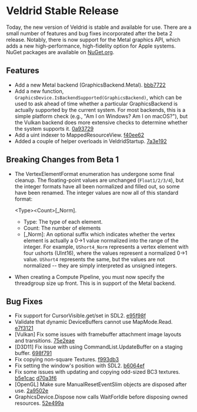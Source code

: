 # Veldrid Stable Release

Today, the new version of Veldrid is stable and available for use. There are a small number of features and bug fixes incorporated after the beta 2 release. Notably, there is now support for the Metal graphics API, which adds a new high-performance, high-fidelity option for Apple systems. NuGet packages are available on [NuGet.org](https://www.nuget.org/packages/Veldrid/).

## Features

* Add a new Metal backend (GraphicsBackend.Metal). [bbb7722](https://github.com/mellinoe/veldrid/commit/bbb7722d6b85557cb54e2f0142ce091311d28c89)
* Add a new function, `GraphicsDevice.IsBackendSupported(GraphicsBackend)`, which can be used to ask ahead of time whether a particular GraphicsBackend is actually supported by the current system. For most backends, this is a simple platform check (e.g., "Am I on Windows? Am I on macOS?"), but the Vulkan backend does more extensive checks to determine whether the system supports it. [0a93729](https://github.com/mellinoe/veldrid/commit/0a93729e7e93eaec3d2fcbaedeb5fcc86a9437d8)
* Add a uint indexer to MappedResourceView. [f40ee62](https://github.com/mellinoe/veldrid/commit/f40ee62538eeeb610cf88f76e25501ec264683bb)
* Added a couple of helper overloads in VeldridStartup. [7a3e192](https://github.com/mellinoe/veldrid/commit/7a3e1923cdb14a373b5551b6d4f791fe0da66fd7)

## Breaking Changes from Beta 1

* The VertexElementFormat enumeration has undergone some final cleanup. The floating-point values are unchanged (`Float1/2/3/4`), but the integer formats have all been normalized and filled out, so some have been renamed. The integer values are now all of this standard format:

    \<Type\>\<Count\>[\_Norm].

  * Type: The type of each element.
  * Count: The number of elements
  * [\_Norm]: An optional suffix which indicates whether the vertex element is actually a 0->1 value normalized into the range of the integer. For example, `UShort4_Norm` represents a vertex element with four ushorts (UInt16), where the values represent a normalized 0->1 value. `UShort4` represents the same, but the values are not normalized -- they are simply interpreted as unsigned integers.

* When creating a Compute Pipeline, you must now specify the threadgroup size up front. This is in support of the Metal backend.

## Bug Fixes

* Fix support for CursorVisible.get/set in SDL2. [e95f98f](https://github.com/mellinoe/veldrid/commit/e95f98fba68b3927a0d8f1b8e98ab90ce743636f)
* Validate that dynamic DeviceBuffers cannot use MapMode.Read. [e7f3121](https://github.com/mellinoe/veldrid/commit/e7f31218baa1248aa78611827e67dfae1fb41fb9)
* [Vulkan] Fix some issues with framebuffer attachment image layouts and transitions. [75e2eae](https://github.com/mellinoe/veldrid/commit/75e2eae7d9133e7f9f314cce017a760eff7dc5d6)
* [D3D11] Fix issue with using CommandList.UpdateBuffer on a staging buffer. [698f791](https://github.com/mellinoe/veldrid/commit/698f79134d91678cbb446816c2faadf2b0cfa7f3)
* Fix copying non-square Textures. [f993db3](https://github.com/mellinoe/veldrid/commit/f993db3f0b84314828c5e9a88764749991a015d9)
* Fix setting the window's position with SDL2. [b6064ef](https://github.com/mellinoe/veldrid/commit/b6064ef01b9d392f2e063c0da3e5cfb009c294c5)
* Fix some issues with updating and copying odd-sized BC3 textures. [b5e1cac](https://github.com/mellinoe/veldrid/commit/b5e1cace2da136f5ae28dec8ee95279496b61434) [d70a3f6](https://github.com/mellinoe/veldrid/commit/d70a3f6a1380b57b1cd886cf3aea7c67803a187a)
* [OpenGL] Make sure ManualResetEventSlim objects are disposed after use. [2a9502e](https://github.com/mellinoe/veldrid/commit/2a9502e8188f682a80c3b02b39cfbf30e5e94762)
* GraphicsDevice.Dispose now calls WaitForIdle before disposing owned resources. [52e499a](https://github.com/mellinoe/veldrid/commit/52e499aeb91183371179fe3cd314cc41ef301f53)